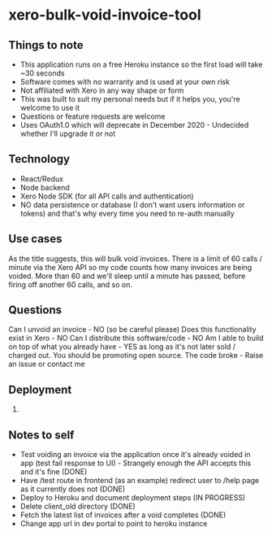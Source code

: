 # xero-bulk-void-invoice-tool

## Things to note

- This application runs on a free Heroku instance so the first load will take ~30 seconds
- Software comes with no warranty and is used at your own risk
- Not affiliated with Xero in any way shape or form
- This was built to suit my personal needs but if it helps you, you're welcome to use it
- Questions or feature requests are welcome
- Uses OAuth1.0 which will deprecate in December 2020 - Undecided whether I'll upgrade it or not

## Technology

- React/Redux
- Node backend
- Xero Node SDK (for all API calls and authentication)
- NO data persistence or database (I don't want users information or tokens) and that's why every time you need to re-auth manually

## Use cases

As the title suggests, this will bulk void invoices. There is a limit of 60 calls / minute via the Xero API so my code counts how many invoices are being voided. More than 60 and we'll sleep until a minute has passed, before firing off another 60 calls, and so on.

## Questions

Can I unvoid an invoice - NO (so be careful please)
Does this functionality exist in Xero - NO
Can I distribute this software/code - NO
Am I able to build on top of what you already have - YES as long as it's not later sold / charged out. You should be promoting open source.
The code broke - Raise an issue or contact me

## Deployment

1.

## Notes to self

- Test voiding an invoice via the application once it's already voided in app (test fail response to UI) - Strangely enough the API accepts this and it's fine (DONE)
- Have /test route in frontend (as an example) redirect user to /help page as it currently does not (DONE)
- Deploy to Heroku and document deployment steps (IN PROGRESS)
- Delete client_old directory (DONE)
- Fetch the latest list of invoices after a void completes (DONE)
- Change app url in dev portal to point to heroku instance
